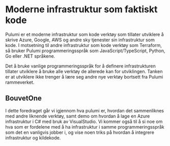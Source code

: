 # Moderne infrastruktur som faktiskt kode

Pulumi er et moderne infrastruktur som kode verktøy som tillater utviklere å skrive Azure, Google, AWS og andre sky tjenester sin infrastruktur som kode. I motsetning til andre infrastruktur som kode verktøy som Terraform, så bruker Pulumi programmeringsspråk som JavaScript/TypeScript, Python, Go eller .NET språkene. 

Det å bruke vanlige programmeringsspråk for å definere infrastrukturen tillater utviklere å bruke alle verktøy de allerede kan for utviklingen. Tanken er at utviklere ikke trenger å lære seg andre nye verktøy bortsett fra Pulumi rammeverket.

## BouvetOne

I dette foredraget går vi igjennom hva pulumi er, hvordan det sammenliknes med andre liknende verktøy, samt demo om hvordan å lage en Azure infrastruktur i C# med bruk av VisualStudio. Vi kommer også til å si noe om hva som er fordelene med å ha infrastruktur i samme programmeringsspråk som det en vanligvis jobber i, og vise noen triks på hvordan å integrere infrastruktur og kildekode.


